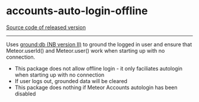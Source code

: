 # accounts-auto-login-offline
[Source code of released version](https://github.com/meteorich/accounts-auto-login-offline)
***

Uses [ground:db (NB version II)](https://github.com/GroundMeteor/db) to ground the logged in user and ensure that Meteor.userId() and Meteor.user() work when starting up with no connection.

- This package does not allow offline login - it only faciliates autologin when starting up with no connection
- If user logs out, grounded data will be cleared
- This package does nothing if Meteor Accounts autologin has been disabled